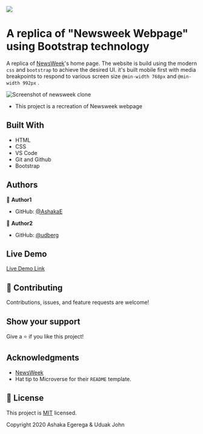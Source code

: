 ![](https://img.shields.io/badge/Microverse-blueviolet)

# A replica of "Newsweek Webpage" using Bootstrap technology

A replica of [NewsWeek](https://www.newsweek.com/)'s home page. The website is build using the modern `css` and `bootstrap` to achieve the desired UI. it's built mobile first with media breakpoints to respond to various screen size `@min-width 768px` and `@min-width 992px` . 

![Screenshot of newsweek clone](app-screenshot.jpg)

- This project is a recreation of Newsweek webpage

## Built With

- HTML
- CSS
- VS Code
- Git and Github
- Bootstrap


## Authors

👤 **Author1**

- GitHub: [@AshakaE](https://github.com/AshakaE)


👤 **Author2**

- GitHub: [@udberg](https://github.com/udberg)


## Live Demo

[Live Demo Link]()


## 🤝 Contributing

Contributions, issues, and feature requests are welcome!

## Show your support

Give a ⭐️ if you like this project!

## Acknowledgments

- [NewsWeek](https://newsweek.com/) 
- Hat tip to Microverse for their `README` template.

## 📝 License

This project is [MIT](https://opensource.org/licenses/MIT) licensed.

Copyright 2020 Ashaka Egerega & Uduak John